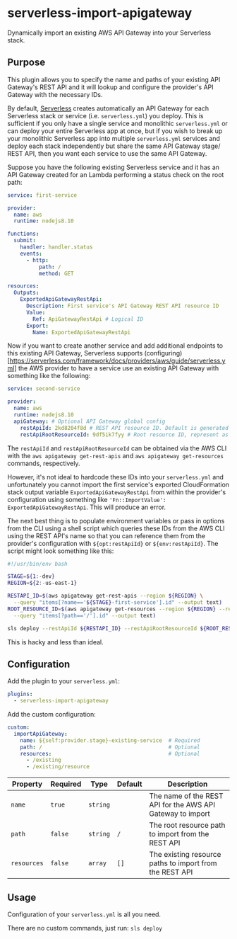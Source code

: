 # serverless-import-apigateway

Dynamically import an existing AWS API Gateway into your Serverless stack.

## Purpose

This plugin allows you to specify the name and paths of your existing API Gateway's REST API and it will lookup and configure the provider's API Gateway with the necessary IDs.

By default, [Serverless](https://https://serverless.com) creates automatically an API Gateway for each Serverless stack or service (i.e. `serverless.yml`) you deploy. This is sufficient if you only have a single service and monolithic `serverless.yml` or can deploy your entire Serverless app at once, but if you wish to break up your monolithic Serverless app into multiple `serverless.yml` services and deploy each stack independently but share the same API Gateway stage/ REST API, then you want each service to use the same API Gateway.

Suppose you have the following existing Serverless service and it has an API Gateway created for an Lambda performing a status check on the root path:

```yaml
service: first-service

provider:
  name: aws
  runtime: nodejs8.10

functions:
  submit:
    handler: handler.status
    events:
      - http:
          path: /
          method: GET

resources:
  Outputs:
    ExportedApiGatewayRestApi:
      Description: First service's API Gateway REST API resource ID
      Value:
        Ref: ApiGatewayRestApi # Logical ID
      Export:
        Name: ExportedApiGatewayRestApi
```

Now if you want to create another service and add additional endpoints to this existing API Gateway, Serverless supports (configuring)[https://serverless.com/framework/docs/providers/aws/guide/serverless.yml] the AWS provider to have a service use an existing API Gateway with something like the following:

```yaml
service: second-service

provider:
  name: aws
  runtime: nodejs8.10
  apiGateway: # Optional API Gateway global config
    restApiId: 2kd8204f8d # REST API resource ID. Default is generated by the framework
    restApiRootResourceId: 9df5ik7fyy # Root resource ID, represent as / path
```

The `restApiId` and `restApiRootResourceId` can be obtained via the AWS CLI with the `aws apigateway get-rest-apis` and `aws apigateway get-resources` commands, respectively.

However, it's not ideal to hardcode these IDs into your `serverless.yml` and unfortunately you cannot import the first service's exported CloudFormation stack output variable `ExportedApiGatewayRestApi` from within the provider's configuration using something like `'Fn::ImportValue': ExportedApiGatewayRestApi`. This will produce an error.

The next best thing is to populate environment variables or pass in options from the CLI using a shell script which queries these IDs from the AWS CLI using the REST API's name so that you can reference them from the provider's configuration with `${opt:restApiId}` or `${env:restApiId}`. The script might look something like this:

```bash
#!/usr/bin/env bash

STAGE=${1:-dev}
REGION=${2:-us-east-1}

RESTAPI_ID=$(aws apigateway get-rest-apis --region ${REGION} \
  --query "items[?name=='${STAGE}-first-service'].id" --output text)
ROOT_RESOURCE_ID=$(aws apigateway get-resources --region ${REGION} --rest-api-id ${RESTAPI_ID} \
  --query "items[?path=='/'].id" --output text)

sls deploy --restApiId ${RESTAPI_ID} --restApiRootResourceId ${ROOT_RESOURCE_ID}
```

This is hacky and less than ideal.

## Configuration

Add the plugin to your `serverless.yml`:

```yaml
plugins:
  - serverless-import-apigateway
```

Add the custom configuration:

```yaml
custom:
  importApiGateway:
    name: ${self:provider.stage}-existing-service  # Required
    path: /                                        # Optional
    resources:                                     # Optional
      - /existing
      - /existing/resource
```

| Property    | Required | Type     | Default | Description                                                |
|-------------|----------|----------|---------|------------------------------------------------------------|
| `name`      |  `true`  | `string` |         | The name of the REST API for the AWS API Gateway to import |
| `path`      |  `false` | `string` |   `/`   | The root resource path to import from the REST API         |
| `resources` |  `false` |  `array` |   `[]`  | The existing resource paths to import from the REST API    |

## Usage

Configuration of your `serverless.yml` is all you need.

There are no custom commands, just run: `sls deploy`
